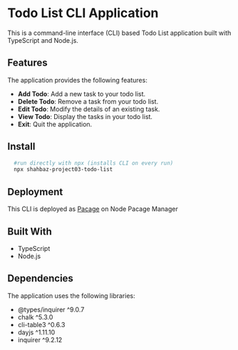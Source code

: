 # Todo List CLI Application

This is a command-line interface (CLI) based Todo List application built with TypeScript and Node.js.

## Features

The application provides the following features:

- **Add Todo**: Add a new task to your todo list.
- **Delete Todo**: Remove a task from your todo list.
- **Edit Todo**: Modify the details of an existing task.
- **View Todo**: Display the tasks in your todo list.
- **Exit**: Quit the application.

## Install

```sh
  #run directly with npx (installs CLI on every run)
  npx shahbaz-project03-todo-list

```

## Deployment

This CLI is deployed as <a href="https://www.npmjs.com/package/shahbaz-project03-todo-list">Pacage</a> on Node Pacage Manager

## Built With

- TypeScript
- Node.js

## Dependencies

The application uses the following libraries:

- @types/inquirer ^9.0.7
- chalk ^5.3.0
- cli-table3 ^0.6.3
- dayjs ^1.11.10
- inquirer ^9.2.12
